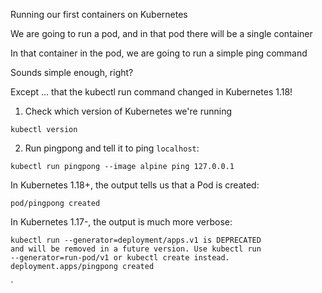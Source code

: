 Running our first containers on Kubernetes

We are going to run a pod, and in that pod there will be a single container

In that container in the pod, we are going to run a simple ping command

Sounds simple enough, right?

Except ... that the kubectl run command changed in Kubernetes 1.18!

1. Check which version of Kubernetes we're running

```execute
kubectl version
```

2. Run pingpong and tell it to ping `localhost`:

```execute
kubectl run pingpong --image alpine ping 127.0.0.1
```

In Kubernetes 1.18+, the output tells us that a Pod is created:

```console
pod/pingpong created
```

In Kubernetes 1.17-, the output is much more verbose:

```console
kubectl run --generator=deployment/apps.v1 is DEPRECATED 
and will be removed in a future version. Use kubectl run 
--generator=run-pod/v1 or kubectl create instead.
deployment.apps/pingpong created
```

`
